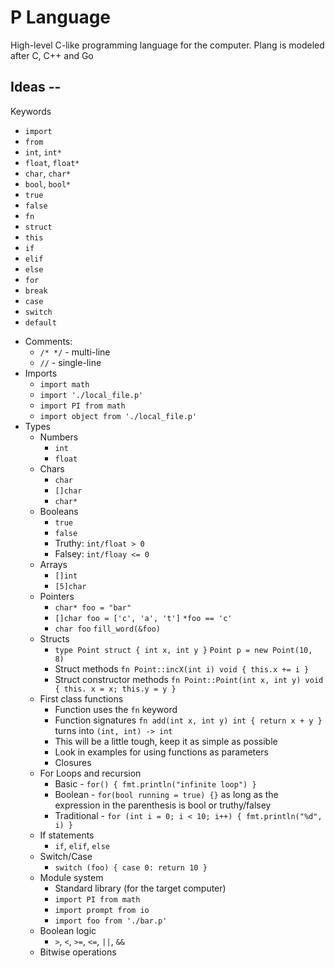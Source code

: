 # P Language

High-level C-like programming language for the computer. Plang is modeled after C, C++ and Go


## Ideas --

Keywords
  * `import`
  * `from`
  * `int`, `int*`
  * `float`, `float*`
  * `char`, `char*`
  * `bool`, `bool*`
  * `true`
  * `false`
  * `fn`
  * `struct`
  * `this`
  * `if`
  * `elif`
  * `else`
  * `for`
  * `break`
  * `case`
  * `switch`
  * `default`


- Comments:
  * `/* */` - multi-line
  * `//` - single-line
- Imports
  * `import math`
  * `import './local_file.p'`
  * `import PI from math`
  * `import object from './local_file.p'`
- Types
  * Numbers
    - `int`
    - `float`
  * Chars
    - `char`
    - `[]char`
    - `char*`
  * Booleans
    - `true`
    - `false`
    - Truthy: `int/float > 0`
    - Falsey: `int/floay <= 0`
  * Arrays
    - `[]int`
    - `[5]char`
  * Pointers
    - `char* foo = "bar"`
    - `[]char foo = ['c', 'a', 't']` `*foo == 'c'`
    - `char foo` `fill_word(&foo)`
  * Structs
    - `type Point struct { int x, int y }` `Point p = new Point(10, 8)`
    - Struct methods `fn Point::incX(int i) void { this.x += i }`
    - Struct constructor methods `fn Point::Point(int x, int y) void { this. x = x; this.y = y }`
  * First class functions
    - Function uses the `fn` keyword
    - Function signatures `fn add(int x, int y) int { return x + y }` turns into `(int, int) -> int`
    - This will be a little tough, keep it as simple as possible
    - Look in examples for using functions as parameters
    - Closures
  * For Loops and recursion
    - Basic - `for() { fmt.println("infinite loop") }`
    - Boolean - `for(bool running = true) {}` as long as the expression in the parenthesis is bool or truthy/falsey
    - Traditional - `for (int i = 0; i < 10; i++) { fmt.println("%d", i) }`
  * If statements
    - `if`, `elif`, `else`
  * Switch/Case
    - `switch (foo) { case 0: return 10 }`
  * Module system
    - Standard library (for the target computer)
    - `import PI from math`
    - `import prompt from io`
    - `import foo from './bar.p'`
  * Boolean logic
    - `>`, `<`, `>=`, `<=`, `||`, `&&`
  * Bitwise operations
